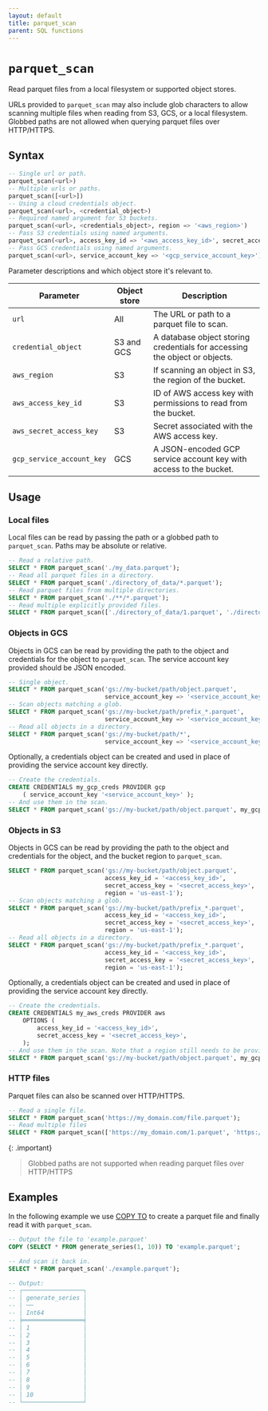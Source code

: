 ```yaml
---
layout: default
title: parquet_scan
parent: SQL functions
---
```


# `parquet_scan`

Read parquet files from a local filesystem or supported object stores.

URLs provided to `parquet_scan` may also include glob characters to allow
scanning multiple files when reading from S3, GCS, or a local filesystem.
Globbed paths are not allowed when querying parquet files over HTTP/HTTPS.

## Syntax

```sql
-- Single url or path.
parquet_scan(<url>)
-- Multiple urls or paths.
parquet_scan([<url>])
-- Using a cloud credentials object.
parquet_scan(<url>, <credential_object>)
-- Required named argument for S3 buckets.
parquet_scan(<url>, <credentials_object>, region => '<aws_region>')
-- Pass S3 credentials using named arguments.
parquet_scan(<url>, access_key_id => '<aws_access_key_id>', secret_access_key => '<aws_secret_access_key>', region => '<aws_region>')
-- Pass GCS credentials using named arguments.
parquet_scan(<url>, service_account_key => '<gcp_service_account_key>')
```

Parameter descriptions and which object store it's relevant to.

| Parameter                 | Object store | Description                                                                |
|---------------------------|--------------|----------------------------------------------------------------------------|
| `url`                     | All          | The URL or path to a parquet file to scan.                                 |
| `credential_object`       | S3 and GCS   | A database object storing credentials for accessing the object or objects. |
| `aws_region`              | S3           | If scanning an object in S3, the region of the bucket.                     |
| `aws_access_key_id`       | S3           | ID of AWS access key with permissions to read from the bucket.             |
| `aws_secret_access_key`   | S3           | Secret associated with the AWS access key.                                 |
| `gcp_service_account_key` | GCS          | A JSON-encoded GCP service account key with access to the bucket.          |

## Usage

### Local files

Local files can be read by passing the path or a globbed path to `parquet_scan`.
Paths may be absolute or relative.

```sql
-- Read a relative path.
SELECT * FROM parquet_scan('./my_data.parquet');
-- Read all parquet files in a directory.
SELECT * FROM parquet_scan('./directory_of_data/*.parquet');
-- Read parquet files from multiple directories.
SELECT * FROM parquet_scan('./**/*.parquet');
-- Read multiple explicitly provided files.
SELECT * FROM parquet_scan(['./directory_of_data/1.parquet', './directory_of_data/2.parquet']);
```

### Objects in GCS

Objects in GCS can be read by providing the path to the object and credentials
for the object to `parquet_scan`. The service account key provided should be
JSON encoded.

```sql
-- Single object.
SELECT * FROM parquet_scan('gs://my-bucket/path/object.parquet',
                           service_account_key => '<service_account_key>');
-- Scan objects matching a glob.
SELECT * FROM parquet_scan('gs://my-bucket/path/prefix_*.parquet',
                           service_account_key => '<service_account_key>');
-- Read all objects in a directory.
SELECT * FROM parquet_scan('gs://my-bucket/path/*',
                           service_account_key => '<service_account_key>');
```

Optionally, a credentials object can be created and used in place of providing
the service account key directly.

```sql
-- Create the credentials.
CREATE CREDENTIALS my_gcp_creds PROVIDER gcp
    ( service_account_key '<service_account_key>' );
-- And use them in the scan.
SELECT * FROM parquet_scan('gs://my-bucket/path/object.parquet', my_gcp_creds);
```

### Objects in S3

Objects in GCS can be read by providing the path to the object and credentials
for the object, and the bucket region to `parquet_scan`.

```sql
SELECT * FROM parquet_scan('gs://my-bucket/path/object.parquet',
                           access_key_id = '<access_key_id>',
                           secret_access_key = '<secret_access_key>',
                           region = 'us-east-1');
-- Scan objects matching a glob.
SELECT * FROM parquet_scan('gs://my-bucket/path/prefix_*.parquet',
                           access_key_id = '<access_key_id>',
                           secret_access_key = '<secret_access_key>',
                           region = 'us-east-1');
-- Read all objects in a directory.
SELECT * FROM parquet_scan('gs://my-bucket/path/prefix_*.parquet',
                           access_key_id = '<access_key_id>',
                           secret_access_key = '<secret_access_key>',
                           region = 'us-east-1');
```

Optionally, a credentials object can be created and used in place of providing
the service account key directly.

```sql
-- Create the credentials.
CREATE CREDENTIALS my_aws_creds PROVIDER aws
    OPTIONS (
        access_key_id = '<access_key_id>',
        secret_access_key = '<secret_access_key>',
    );
-- And use them in the scan. Note that a region still needs to be provided
SELECT * FROM parquet_scan('gs://my-bucket/path/object.parquet', my_gcp_creds, region => 'us-east-1');
```

### HTTP files

Parquet files can also be scanned over HTTP/HTTPS.

```sql
-- Read a single file.
SELECT * FROM parquet_scan('https://my_domain.com/file.parquet');
-- Read multiple files
SELECT * FROM parquet_scan(['https://my_domain.com/1.parquet', 'https://my_domain.com/2.parquet']);
```

{: .important}

> Globbed paths are not supported when reading parquet files over HTTP/HTTPS

## Examples

In the following example we use [COPY TO] to create a parquet file and finally
read it with `parquet_scan`.

```sql
-- Output the file to 'example.parquet'
COPY (SELECT * FROM generate_series(1, 10)) TO 'example.parquet';

-- And scan it back in.
SELECT * FROM parquet_scan('./example.parquet');

-- Output:
-- ┌─────────────────┐
-- │ generate_series │
-- │ ──              │
-- │ Int64           │
-- ╞═════════════════╡
-- │ 1               │
-- │ 2               │
-- │ 3               │
-- │ 4               │
-- │ 5               │
-- │ 6               │
-- │ 7               │
-- │ 8               │
-- │ 9               │
-- │ 10              │
-- └─────────────────┘
```

[COPY TO]: /glaredb/sql-commands/copy-to

